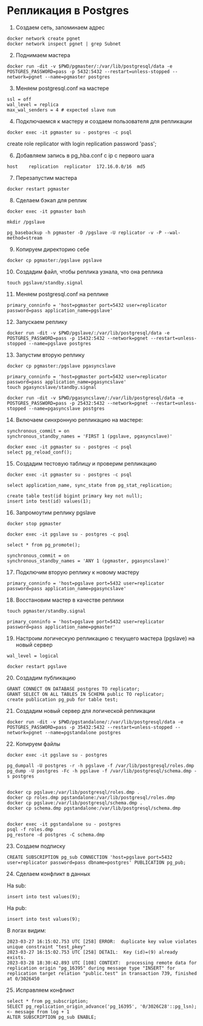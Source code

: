 # Репликация в Postgres

1. Создаем сеть, запоминаем адрес
```shell 
docker network create pgnet
docker network inspect pgnet | grep Subnet
```

2. Поднимаем мастера

```shell 
docker run -dit -v $PWD/pgmaster/:/var/lib/postgresql/data -e POSTGRES_PASSWORD=pass -p 5432:5432 --restart=unless-stopped --network=pgnet --name=pgmaster postgres
```

3. Меняем postgresql.conf на мастере
```shell 
ssl = off
wal_level = replica
max_wal_senders = 4 # expected slave num
```

4. Подключаемся к мастеру и создаем пользователя для репликации
```shell 
docker exec -it pgmaster su - postgres -c psql
```
create role replicator with login replication password 'pass';

6. Добавляем запись в pg_hba.conf с ip с первого шага
```shell 
host    replication  replicator  172.16.0.0/16  md5
```
7. Перезапустим мастера
```shell 
docker restart pgmaster
```
8.  Сделаем бэкап для реплик
```shell 
docker exec -it pgmaster bash

mkdir /pgslave

pg_basebackup -h pgmaster -D /pgslave -U replicator -v -P --wal-method=stream
```
9. Копируем директорию себе
```shell 
docker cp pgmaster:/pgslave pgslave
```
10. Создадим файл, чтобы реплика узнала, что она реплика
```shell 
touch pgslave/standby.signal
```
11. Меняем postgresql.conf на реплике
```shell 
primary_conninfo = 'host=pgmaster port=5432 user=replicator password=pass application_name=pgslave'
```
12. Запускаем реплику
```shell 
docker run -dit -v $PWD/pgslave/:/var/lib/postgresql/data -e POSTGRES_PASSWORD=pass -p 15432:5432 --network=pgnet --restart=unless-stopped --name=pgslave postgres
```
13. Запустим вторую реплику
```shell 
docker cp pgmaster:/pgslave pgasyncslave

primary_conninfo = 'host=pgmaster port=5432 user=replicator password=pass application_name=pgasyncslave'
touch pgasyncslave/standby.signal

docker run -dit -v $PWD/pgasyncslave/:/var/lib/postgresql/data -e POSTGRES_PASSWORD=pass -p 25432:5432 --network=pgnet --restart=unless-stopped --name=pgasyncslave postgres
```

14. Включаем синхронную репликацию на мастере:
```shell 
synchronous_commit = on
synchronous_standby_names = 'FIRST 1 (pgslave, pgasyncslave)'

docker exec -it pgmaster su - postgres -c psql
select pg_reload_conf();
```
15. Создадим тестовую таблицу и проверим репликацию
```shell 
docker exec -it pgmaster su - postgres -c psql

select application_name, sync_state from pg_stat_replication;

create table test(id bigint primary key not null);
insert into test(id) values(1);
```
16. Запромоутим реплику pgslave
```shell 
docker stop pgmaster

docker exec -it pgslave su - postgres -c psql

select * from pg_promote();

synchronous_commit = on
synchronous_standby_names = 'ANY 1 (pgmaster, pgasyncslave)'
```
17. Подключим вторую реплику к новому мастеру
```shell 
primary_conninfo = 'host=pgslave port=5432 user=replicator password=pass application_name=pgasyncslave'
```

18. Восстановим мастер в качестве реплики
```shell 
touch pgmaster/standby.signal

primary_conninfo = 'host=pgslave port=5432 user=replicator password=pass application_name=pgmaster'
```

19. Настроим логическую репликацию с текущего мастера (pgslave) на новый сервер
```shell 
wal_level = logical

docker restart pgslave
```
20. Создадим публикацию
```shell 
GRANT CONNECT ON DATABASE postgres TO replicator;
GRANT SELECT ON ALL TABLES IN SCHEMA public TO replicator;
create publication pg_pub for table test;
```
21. Создадим новый сервер для логической репликации
```shell 
docker run -dit -v $PWD/pgstandalone/:/var/lib/postgresql/data -e POSTGRES_PASSWORD=pass -p 35432:5432 --restart=unless-stopped --network=pgnet --name=pgstandalone postgres
```
22. Копируем файлы
```shell 
docker exec -it pgslave su - postgres

pg_dumpall -U postgres -r -h pgslave -f /var/lib/postgresql/roles.dmp
pg_dump -U postgres -Fc -h pgslave -f /var/lib/postgresql/schema.dmp -s postgres


docker cp pgslave:/var/lib/postgresql/roles.dmp .
docker cp roles.dmp pgstandalone:/var/lib/postgresql/roles.dmp
docker cp pgslave:/var/lib/postgresql/schema.dmp .
docker cp schema.dmp pgstandalone:/var/lib/postgresql/schema.dmp


docker exec -it pgstandalone su - postgres
psql -f roles.dmp
pg_restore -d postgres -C schema.dmp
```
23. Создаем подписку
```shell 
CREATE SUBSCRIPTION pg_sub CONNECTION 'host=pgslave port=5432 user=replicator password=pass dbname=postgres' PUBLICATION pg_pub;
```
24. Сделаем конфликт в данных

На sub:
```shell 
insert into test values(9);
```
На pub:
```shell 
insert into test values(9);
```
В логах видим:
```
2023-03-27 16:15:02.753 UTC [258] ERROR:  duplicate key value violates unique constraint "test_pkey"
2023-03-27 16:15:02.753 UTC [258] DETAIL:  Key (id)=(9) already exists.
2023-03-28 18:30:42.893 UTC [108] CONTEXT:  processing remote data for replication origin "pg_16395" during message type "INSERT" for replication target relation "public.test" in transaction 739, finished at 0/3026450
```
25. Исправляем конфликт
```shell 
select * from pg_subscription;
SELECT pg_replication_origin_advance('pg_16395', '0/3026C28'::pg_lsn); <- message from log + 1
ALTER SUBSCRIPTION pg_sub ENABLE;
```